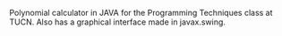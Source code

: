 Polynomial calculator in JAVA for the Programming Techniques class at TUCN.
Also has a graphical interface made in javax.swing.
